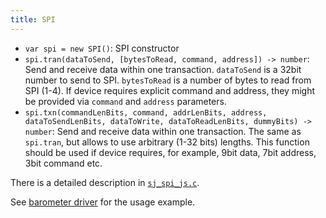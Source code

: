 ```yaml
---
title: SPI
---
```


- `var spi = new SPI()`: SPI constructor
- `spi.tran(dataToSend, [bytesToRead, command, address]) -> number`: Send and
  receive data within one transaction. `dataToSend` is a 32bit number to send
  to SPI. `bytesToRead` is a number of bytes to read from SPI (1-4). If device
  requires explicit command and address, they might be provided via `command`
  and `address` parameters.
- `spi.txn(commandLenBits, command, addrLenBits, address, dataToSendLenBits,
  dataToWrite, dataToReadLenBits, dummyBits) -> number`: Send and receive data
  within one transaction. The same as `spi.tran`, but allows to use arbitrary
  (1-32 bits) lengths. This function should be used if device requires, for
  example, 9bit data, 7bit address, 3bit command etc.

There is a detailed description in
[`sj_spi_js.c`](https://github.com/cesanta/iot/blob/master/src/sj_spi_js.c).

See [barometer
driver](https://github.com/cesanta/iot/blob/master/platforms/esp8266/fs/MPL115A1.js)
for the usage example.

